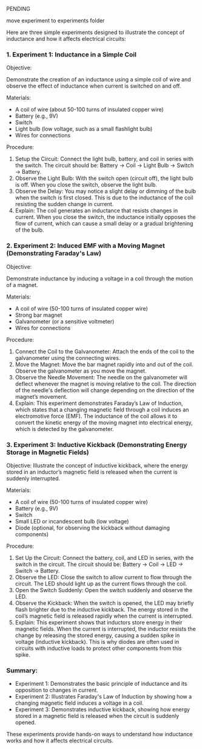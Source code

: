 PENDING

move experiment to experiments folder

Here are three simple experiments designed to illustrate the concept of inductance and how it affects electrical circuits:

### 1. Experiment 1: Inductance in a Simple Coil

Objective:

Demonstrate the creation of an inductance using a simple coil of wire and observe the effect of inductance when current is switched on and off.

Materials:

- A coil of wire (about 50-100 turns of insulated copper wire)
- Battery (e.g., 9V)
- Switch
- Light bulb (low voltage, such as a small flashlight bulb)
- Wires for connections

Procedure:

1. Setup the Circuit: Connect the light bulb, battery, and coil in series with the switch. The circuit should be: Battery -> Coil -> Light Bulb -> Switch -> Battery.
2. Observe the Light Bulb: With the switch open (circuit off), the light bulb is off. When you close the switch, observe the light bulb.
3. Observe the Delay: You may notice a slight delay or dimming of the bulb when the switch is first closed. This is due to the inductance of the coil resisting the sudden change in current.
4. Explain: The coil generates an inductance that resists changes in current. When you close the switch, the inductance initially opposes the flow of current, which can cause a small delay or a gradual brightening of the bulb.

### 2. Experiment 2: Induced EMF with a Moving Magnet (Demonstrating Faraday's Law)

Objective:

Demonstrate inductance by inducing a voltage in a coil through the motion of a magnet.

Materials:

- A coil of wire (50-100 turns of insulated copper wire)
- Strong bar magnet
- Galvanometer (or a sensitive voltmeter)
- Wires for connections

Procedure:

1. Connect the Coil to the Galvanometer: Attach the ends of the coil to the galvanometer using the connecting wires.
2. Move the Magnet: Move the bar magnet rapidly into and out of the coil. Observe the galvanometer as you move the magnet.
3. Observe the Needle Movement: The needle on the galvanometer will deflect whenever the magnet is moving relative to the coil. The direction of the needle's deflection will change depending on the direction of the magnet’s movement.
4. Explain: This experiment demonstrates Faraday’s Law of Induction, which states that a changing magnetic field through a coil induces an electromotive force (EMF). The inductance of the coil allows it to convert the kinetic energy of the moving magnet into electrical energy, which is detected by the galvanometer.

### 3. Experiment 3: Inductive Kickback (Demonstrating Energy Storage in Magnetic Fields)

Objective: Illustrate the concept of inductive kickback, where the energy stored in an inductor’s magnetic field is released when the current is suddenly interrupted.

Materials:

- A coil of wire (50-100 turns of insulated copper wire)
- Battery (e.g., 9V)
- Switch
- Small LED or incandescent bulb (low voltage)
- Diode (optional, for observing the kickback without damaging components)

Procedure:

1. Set Up the Circuit: Connect the battery, coil, and LED in series, with the switch in the circuit. The circuit should be: Battery -> Coil -> LED -> Switch -> Battery.
2. Observe the LED: Close the switch to allow current to flow through the circuit. The LED should light up as the current flows through the coil.
3. Open the Switch Suddenly: Open the switch suddenly and observe the LED.
4. Observe the Kickback: When the switch is opened, the LED may briefly flash brighter due to the inductive kickback. The energy stored in the coil’s magnetic field is released rapidly when the current is interrupted.
5. Explain: This experiment shows that inductors store energy in their magnetic fields. When the current is interrupted, the inductor resists the change by releasing the stored energy, causing a sudden spike in voltage (inductive kickback). This is why diodes are often used in circuits with inductive loads to protect other components from this spike.

### Summary:

- Experiment 1: Demonstrates the basic principle of inductance and its opposition to changes in current.
- Experiment 2: Illustrates Faraday's Law of Induction by showing how a changing magnetic field induces a voltage in a coil.
- Experiment 3: Demonstrates inductive kickback, showing how energy stored in a magnetic field is released when the circuit is suddenly opened.

These experiments provide hands-on ways to understand how inductance works and how it affects electrical circuits.
